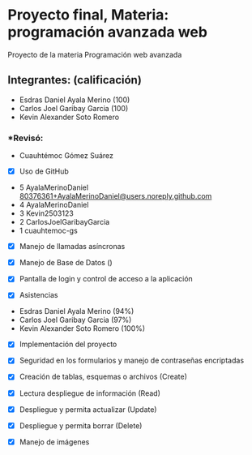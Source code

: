 # Proyecto final, Materia: programación avanzada web
Proyecto de la materia Programación web avanzada 

## Integrantes: (calificación)

- Esdras Daniel Ayala Merino  (100)
- Carlos Joel Garibay Garcia  (100) 
- Kevin Alexander Soto Romero 

### *Revisó:
- Cuauhtémoc Gómez Suárez
- [x] Uso de GitHub 
 - 5  AyalaMerinoDaniel <80376361+AyalaMerinoDaniel@users.noreply.github.com>
 - 4  AyalaMerinoDaniel 
 - 3  Kevin2503123 
 - 2  CarlosJoelGaribayGarcia 
 - 1  cuauhtemoc-gs 


- [x] Manejo de llamadas asíncronas
 

- [x] Manejo de Base de Datos ()
 

- [x] Pantalla de login y control de acceso a la aplicación


- [x] Asistencias
 - Esdras Daniel Ayala Merino (94%)
 - Carlos Joel Garibay Garcia (97%)
 - Kevin Alexander Soto Romero (100%)


- [x] Implementación del proyecto
 

- [x] Seguridad en los formularios y manejo de contraseñas encriptadas

- [x] Creación de tablas, esquemas o archivos (Create)


- [x] Lectura  despliegue de información (Read)


- [x] Despliegue y permita actualizar (Update)


- [x] Despliegue  y permita borrar (Delete)


- [x] Manejo de imágenes 





